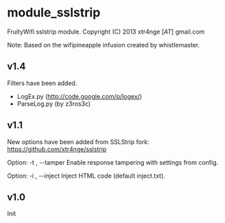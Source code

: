 module_sslstrip
===============

FruityWifi sslstrip module.
Copyright (C) 2013  xtr4nge [_AT_] gmail.com

Note: Based on the wifipineapple infusion created by whistlemaster.


v1.4
------------
Filters have been added.
- LogEx.py (http://code.google.com/p/logex/)
- ParseLog.py (by z3ros3c)


v1.1
------------
New options have been added from SSLStrip fork: https://github.com/xtr4nge/sslstrip

Option: -t <config>, --tamper <config>    Enable response tampering with settings from config.

Option: -i , --inject                     Inject HTML code (default inject.txt).


v1.0
------------
Init
